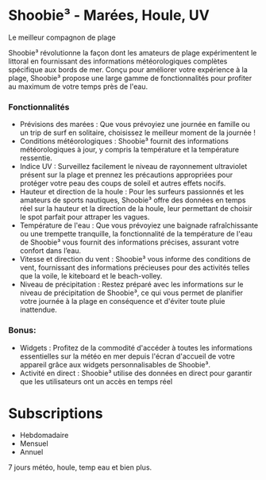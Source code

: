 
# Shoobie³ - Marées, Houle, UV

Le meilleur compagnon de plage

Shoobie³ révolutionne la façon dont les amateurs de plage expérimentent le littoral en fournissant des informations météorologiques complètes spécifique aux bords de mer. Conçu pour améliorer votre expérience à la plage, Shoobie³ propose une large gamme de fonctionnalités pour profiter au maximum de votre temps près de l'eau.

### Fonctionnalités

- Prévisions des marées : Que vous prévoyiez une journée en famille ou un trip de surf en solitaire, choisissez le meilleur moment de la journée !
- Conditions météorologiques : Shoobie³ fournit des informations météorologiques à jour, y compris la température et la température ressentie.
- Indice UV : Surveillez facilement le niveau de rayonnement ultraviolet présent sur la plage et prennez les précautions appropriées pour protéger votre peau des coups de soleil et autres effets nocifs.
- Hauteur et direction de la houle : Pour les surfeurs passionnés et les amateurs de sports nautiques, Shoobie³ offre des données en temps réel sur la hauteur et la direction de la houle, leur permettant de choisir le spot parfait pour attraper les vagues.
- Température de l'eau : Que vous prévoyiez une baignade rafraîchissante ou une trempette tranquille, la fonctionnalité de la température de l'eau de Shoobie³ vous fournit des informations précises, assurant votre confort dans l’eau.
- Vitesse et direction du vent : Shoobie³ vous informe des conditions de vent, fournissant des informations précieuses pour des activités telles que la voile, le kiteboard et le beach-volley.
- Niveau de précipitation : Restez préparé avec les informations sur le niveau de précipitation de Shoobie³, ce qui vous permet de planifier votre journée à la plage en conséquence et d'éviter toute pluie inattendue.

### Bonus:

- Widgets : Profitez de la commodité d'accéder à toutes les informations essentielles sur la météo en mer depuis l'écran d'accueil de votre appareil grâce aux widgets personnalisables de Shoobie³.
- Activité en direct : Shoobie³ utilise des données en direct pour garantir que les utilisateurs ont un accès en temps réel

# Subscriptions

- Hebdomadaire
- Mensuel
- Annuel

7 jours météo, houle, temp eau et bien plus.


